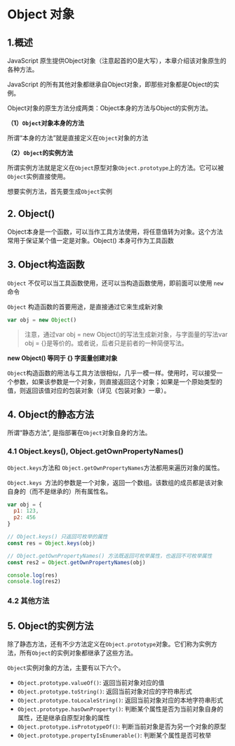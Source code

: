 # Object 对象

## 1.概述

JavaScript 原生提供Object对象（注意起首的O是大写），本章介绍该对象原生的各种方法。

JavaScript 的所有其他对象都继承自Object对象，即那些对象都是Object的实例。

Object对象的原生方法分成两类：Object本身的方法与Object的实例方法。

**（1）`Object`对象本身的方法**

所谓“本身的方法”就是直接定义在`Object`对象的方法

**（2）`Object`的实例方法**

所谓实例方法就是定义在`Object`原型对象`Object.prototype`上的方法。它可以被`Object`实例直接使用。

想要实例方法，首先要生成`Object`实例

## 2. Object()

Object本身是一个函数，可以当作工具方法使用，将任意值转为对象。这个方法常用于保证某个值一定是对象。Object() 本身可作为工具函数

## 3. Object构造函数

`Object` 不仅可以当工具函数使用，还可以当构造函数使用，即前面可以使用 `new` 命令

`Object` 构造函数的首要用途，是直接通过它来生成新对象

```js
var obj = new Object()
```

> 注意，通过var obj = new Object()的写法生成新对象，与字面量的写法var obj = {}是等价的。或者说，后者只是前者的一种简便写法。

**new Object() 等同于 {} 字面量创建对象**

`Object`构造函数的用法与工具方法很相似，几乎一模一样。使用时，可以接受一个参数，如果该参数是一个对象，则直接返回这个对象；如果是一个原始类型的值，则返回该值对应的包装对象（详见《包装对象》一章）。



## 4. Object的静态方法

所谓“静态方法”, 是指部署在`Object`对象自身的方法。

### 4.1 Object.keys(), Object.getOwnPropertyNames()

`Object.keys`方法和 `Object.getOwnPropertyNames`方法都用来遍历对象的属性。

`Object.keys `方法的参数是一个对象，返回一个数组。该数组的成员都是该对象自身的（而不是继承的）所有属性名。

```js
var obj = {
  p1: 123,
  p2: 456
}

// Object.keys() 只返回可枚举的属性
const res = Object.keys(obj)

// Object.getOwnPropertyNames() 方法既返回可枚举属性，也返回不可枚举属性
const res2 = Object.getOwnPropertyNames(obj)

console.log(res)
console.log(res2)
```

### 4.2 其他方法

## 5. Object的实例方法

除了静态方法，还有不少方法定义在`Object.prototype`对象。它们称为实例方法，所有`Object`的实例对象都继承了这些方法。

`Object`实例对象的方法，主要有以下六个。

* `Object.prototype.valueOf()`: 返回当前对象对应的值
* `Object.prototype.toString()`: 返回当前对象对应的字符串形式
* `Object.prototype.toLocaleString()`: 返回当前对象对应的本地字符串形式
* `Object.prototype.hasOwnProperty()`: 判断某个属性是否为当前对象自身的属性，还是继承自原型对象的属性
* `Object.prototype.isPrototypeOf()`: 判断当前对象是否为另一个对象的原型
* `Object.prototype.propertyIsEnumerable()`: 判断某个属性是否可枚举


